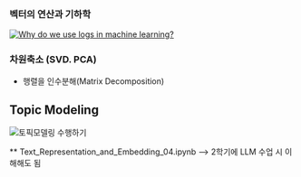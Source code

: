 
### 벡터의 연산과 기하학
[![Why do we use logs in machine learning?](https://img.youtube.com/vi/fNk_zzaMoSs/0.jpg)](https://www.youtube.com/watch?v=fNk_zzaMoSs)

### 차원축소 (SVD. PCA)
- 행렬을 인수분해(Matrix Decomposition)

## Topic Modeling
![토픽모델링 수행하기](https://aiml.com/wp-content/uploads/2023/09/latent-Dirichlet-allocation-annotated-1.png)

** Text_Representation_and_Embedding_04.ipynb --> 2학기에 LLM 수업 시 이해해도 됨
